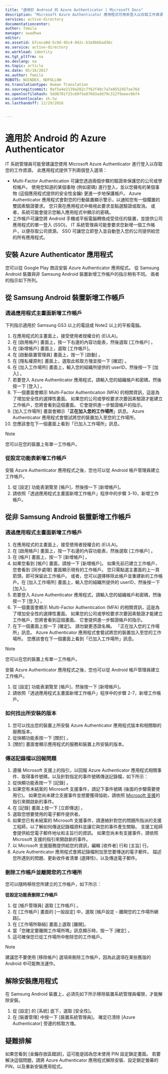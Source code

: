 ```yaml
---
title: "適用於 Android 的 Azure Authenticator | Microsoft Docs"
description: "Microsoft Azure Authenticator 應用程式可用來登入以存取工作資源。 Azure Authenticator 應用程式會對您的行動裝置顯示警示，以通知您有一個擱置的雙因素驗證要求。"
services: active-directory
documentationcenter: 
author: femila
manager: swadhwa
editor: 
ms.assetid: b7ceca0d-5c9d-45c4-942c-b3a9b6bad36c
ms.service: active-directory
ms.workload: identity
ms.tgt_pltfrm: na
ms.devlang: na
ms.topic: article
ms.date: 05/16/2017
ms.author: femila
ROBOTS: NOINDEX, NOFOLLOW
ms.translationtype: Human Translation
ms.sourcegitcommit: 0af5a4e2139a202c7f62f48c7a7e8552457ae76d
ms.openlocfilehash: 5dd6701f25c69f5e870d3add79c312f9aeec6bf4
ms.contentlocale: zh-tw
ms.lasthandoff: 12/29/2016


---
```

# <a name="azure-authenticator-for-android"></a>適用於 Android 的 Azure Authenticator
IT 系統管理員可能曾建議您使用 Microsoft Azure Authenticator 進行登入以存取您的工作資源。 此應用程式提供下列兩個登入選項：

* Multi-Factor Authentication 可讓您透過兩個步驟的驗證來保護您的公司或學校帳戶。 使用您知道的某個事物 (例如密碼) 進行登入，並以您擁有的某個事物 (這個應用程式提供的安全性金鑰) 更進一步地保護帳戶。 Azure Authenticator 應用程式會對您的行動裝置顯示警示，以通知您有一個擱置的雙因素驗證要求。 您只需在應用程式中檢視此要求並點選驗證或取消。 或者，系統可能會提示您輸入應用程式中顯示的密碼。
* 工作帳戶可讓您將 Android 手機或平板電腦轉換成受信任的裝置，並提供公司應用程式的單一登入 (SSO)。 IT 系統管理員可能會要求您新增一個工作帳戶，以便存取公司資源。 SSO 可讓您立即登入並自動登入您的公司提供給您的所有應用程式。

## <a name="installing-the-azure-authenticator-app"></a>安裝 Azure Authenticator 應用程式
您可以從 Google Play 商店安裝 Azure Authenticator 應用程式。
從 Samsung Android 裝置與非 Samsung Android 裝置新增工作帳戶的指示稍有不同。 兩者的指示如下所列。

## <a name="adding-the-work-account-from-samsung-android-device"></a>從 Samsung Android 裝置新增工作帳戶
### <a name="adding-the-work-account-through-the-app-home-screen"></a>透過應用程式主畫面新增工作帳戶
下列指示適用於 Samsung GS3 以上的電話或 Note2 以上的平板電腦。

1. 在應用程式的主畫面上，接受使用者授權合約 (EULA)。
2. 在 [啟用帳戶] 畫面上，按一下右邊的內容功能表，然後選取 [工作帳戶] 。
3. 在 [新增帳戶] 畫面上，選取 [工作帳戶]。
4. 在 [啟動裝置管理員] 畫面上，按一下 [啟動] 。
5. 在 [隱私權原則] 畫面上，選取此核取方塊並按一下 [確認] 。
6. 在 [加入工作場所] 畫面上，輸入您的組織所提供的 userID，然後按一下 [加入] 。
7. 若要登入 Azure Authenticator 應用程式，請輸入您的組織帳戶和密碼，然後按一下 [登入] 。
8. 下一個畫面會顯示 Multi-Factor Authentication (MFA) 的相關資訊，這是為了增加安全性的選擇性畫面。 如果您的公司或學校要求次要因素驗證才能建立工作帳戶，您將會看到這個畫面。 它會提供進一步驗證帳戶的指示。
9. [加入工作場所] 畫面會顯示「**正在加入您的工作場所**」訊息。 Azure Authenticator 應用程式會嘗試將您的裝置加入至您的工作場所。
10. 您應該會在下一個畫面上看到「已加入工作場所」訊息。

> [!NOTE]
> 您可以在您的裝置上有單一工作帳戶。
> 
> 

### <a name="adding-the-work-account-from-the-settings-menu"></a>從設定功能表新增工作帳戶
安裝 Azure Authenticator 應用程式之後，您也可以從 Android 帳戶管理員建立工作帳戶。

1. 從 [設定] 功能表瀏覽至 [帳戶]，然後按一下 [新增帳戶]。
2. 請依照「透過應用程式主畫面新增工作帳戶」程序中的步驟 3-10，新增工作帳戶。

## <a name="adding-the-work-account-from-a-non-samsung-android-device"></a>從非 Samsung Android 裝置新增工作帳戶
### <a name="adding-the-work-account-through-the-app-home-screen"></a>透過應用程式主畫面新增工作帳戶
1. 在應用程式的主畫面上，接受使用者授權合約 (EULA)。
2. 在 [啟用帳戶] 畫面上，按一下右邊的內容功能表，然後選取 [工作帳戶] 。
3. 在 [帳戶] 畫面上，按一下 [新增帳戶] 。
4. 如果您看到 [帳戶] 畫面，請按一下 [新增帳戶]。 如果先前已建立工作帳戶，您會看到 [同步處理] 畫面顯示現有的工作帳戶。 您只需點選主畫面的上一頁箭頭，即可保留此工作帳戶。 或者，您可以選擇移除此帳戶並重建新的工作帳戶。在 [加入工作場所] 畫面上，輸入您的組織所提供的 userID，然後按一下 [加入]。
5. 若要登入 Azure Authenticator 應用程式，請輸入您的組織帳戶和密碼，然後按一下 [登入] 。
6. 下一個畫面會顯示 Multi-Factor Authentication (MFA) 的相關資訊，這是為了增加安全性的選擇性畫面。 如果您的公司或學校要求次要因素驗證才能建立工作帳戶，您將會看到這個畫面。 它會提供進一步驗證帳戶的指示。
7. 在下一個畫面上按一下 [確定]。 請勿變更憑證名稱。
   「正在加入您的工作場所」訊息。 Azure Authenticator 應用程式會嘗試將您的裝置加入至您的工作場所。
   您應該會在下一個畫面上看到「已加入工作場所」訊息。

> [!NOTE]
> 您可以在您的裝置上有單一工作帳戶。
> 
> 

安裝 Azure Authenticator 應用程式之後，您也可以從 Android 帳戶管理員建立工作帳戶。

1. 從 [設定] 功能表瀏覽至 [帳戶]，然後按一下 [新增帳戶]。
2. 請依照「透過應用程式主畫面新增工作帳戶」程序中的步驟 2-7，新增工作帳戶。

### <a name="how-to-find-out-which-version-is-installed"></a>如何找出所安裝的版本
1. 您可以找出您的裝置上所安裝 Azure Authenticator 應用程式版本和相關聯的服務版本。
2. 從快顯功能表按一下 [關於] 。
3. [關於] 畫面會顯示應用程式的服務和裝置上所安裝的版本。

### <a name="sending-log-files-to-report-issues"></a>傳送記錄檔以回報問題
1. 遵循 Microsoft 支援上的指引，以回報 Azure Authenticator 應用程式相關事件、取得事件號碼，以及針對指定的事件號碼傳送記錄檔，如下所示：
2. 從快顯功能表按一下 [記錄] 。
3. 如果您有未結案的 Microsoft 支援事件，請記下事件號碼 (後面的步驟需要使用它)。 如果您尚未建立支援事件並想要獲得協助，請依照 [Microsoft 支援](https://support.microsoft.com/en-us/contactus)的指引來開啟新的事件。
4. 在 [記錄] 畫面上按一下 [立即傳送] 。
5. 選取您想要使用的電子郵件提供者。
6. 如果您已有未結案的 Microsoft 支援事件，請連絡針對您的問題所指派的支援工程師，以了解如何傳送記錄檔資料並讓它與您的事件產生關聯。 支援工程師會提供給您電子郵件地址和主旨行的資訊。 如果您尚未有支援事件，請依照 Microsoft 支援的指引來開啟新的事件。
7. 以 Microsoft 支援服務提供給您的資訊，編輯 [收件者] 行和 [主旨] 行。
8. Azure Authenticator 應用程式會將記錄檔附加至您要傳送的電子郵件。 描述您所遇到的問題、更新收件者清單 (選擇性)，以及傳送電子郵件。

### <a name="deleting-the-work-account-and-leaving-your-workplace"></a>刪除工作帳戶並離開您的工作場所
您可以隨時移除您所建立的工作帳戶，如下所示：

**從設定功能表刪除工作帳戶**

1. 從 [帳戶管理員] 選取 [工作帳戶] 。
2. 在 [工作帳戶] 畫面的 [一般設定] 中，選取 [帳戶設定 – 離開您的工作場所網路]。
3. 在 [工作場所聯結] 畫面上選取 [離開]。
4. 當「您確定要離開工作場所嗎」訊息顯示時，按一下 [確定]  。
5. 這可確保您已從工作場所中刪除您的工作帳戶。

> [!NOTE]
> 建議您不要使用 [移除帳戶] 選項來刪除工作帳戶，因為此選項在某些舊版的 Android 中可能無法運作。
> 
> 

## <a name="uninstalling-the-app"></a>解除安裝應用程式
在 Samsung Android 裝置上，必須先如下所示移除裝置系統管理員權限，才能解除安裝。 

1. 從 [設定] 的 [系統] 底下，選取 [安全性]。
2. 在 [裝置管理] 中按一下 [裝置系統管理員]。 確定已清除 [Azure Authenticator]  旁邊的核取方塊。

## <a name="troubleshooting"></a>疑難排解
如果您看到 [金鑰存放區錯誤]，這可能是因為您未使用 PIN 設定鎖定畫面。 若要解決這個問題，請將 Azure Authenticator 應用程式解除安裝、設定鎖定螢幕的 PIN，以及重新安裝應用程式。


